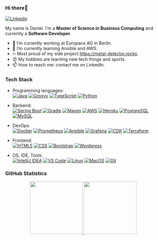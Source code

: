 ### Hi there👋

[![Linkedin](https://img.shields.io/badge/-LinkedIn-blue?style=flat&logo=Linkedin&logoColor=white&link=https://www.linkedin.com/in/daniel-w-9b137a103/)](https://www.linkedin.com/in/daniel-w-9b137a103/)

My name is Daniel. I'm a **Master of Science in Business Computing** and currently a **Software Developer**.

- 🔭 I’m currently working at Europace AG in Berlin.
- 🌱 I’m currently learning Ansible and AWS.
- 🔥 Most proud of my side project <https://metal-detector.rocks>.
- 😍 My hobbies are learning new tech things and sports.
- 📫 How to reach me: contact me on LinkedIn.

### Tech Stack

- Programming languages: <br />
    [![Java](http://img.shields.io/badge/-Java-eee?style=for-the-badge&logo=java&logoColor=black)]()
    [![Groovy](http://img.shields.io/badge/-Groovy-eee?style=for-the-badge&logo=groovy&logoColor=blue)]()
    [![TypeScript](http://img.shields.io/badge/-TypeScript-eee?style=for-the-badge&logo=typescript&logoColor=blue)]()
    [![Python](http://img.shields.io/badge/-Python-eee?style=for-the-badge&logo=python&logoColor=blue)]()

- Backend: <br />
    [![Spring Boot](https://img.shields.io/badge/-Spring%20Boot-eee?style=for-the-badge&logo=spring&logoColor=green)]()
    [![Gradle](https://img.shields.io/badge/-Gradle-eee?style=for-the-badge&logo=gradle&logoColor=black)]()
    [![Maven](https://img.shields.io/badge/-Maven-eee?style=for-the-badge&logo=apache-maven&logoColor=blue)]()
    [![AWS](https://img.shields.io/badge/-AWS-eee?style=for-the-badge&logo=amazon-aws&logoColor=orange)]()
    [![Heroku](https://img.shields.io/badge/-Heroku-eee?style=for-the-badge&logo=heroku&logoColor=430098)]()
    [![PostgreSQL](https://img.shields.io/badge/-PostgreSQL-eee?style=for-the-badge&logo=postgresql&logoColor=0273B7)]()
    [![MySQL](http://img.shields.io/badge/-MySQL-eee?style=for-the-badge&logo=mysql&logoColor=4479A1)]()
    
- DevOps: <br />
    [![Docker](https://img.shields.io/badge/-Docker-eee?style=for-the-badge&logo=docker&logoColor=2496ed)]()
    [![Prometheus](https://img.shields.io/badge/-Prometheus-eee?style=for-the-badge&logo=prometheus&logoColor=orange)]()
    [![Ansible](https://img.shields.io/badge/-Ansible-eee?style=for-the-badge&logo=ansible&logoColor=red)]()
    [![Grafana](https://img.shields.io/badge/-Grafana-eee?style=for-the-badge&logo=grafana&logoColor=darkorange)]()
    [![CDK](https://img.shields.io/badge/-CDK-eee?style=for-the-badge&logo=amazon-aws&logoColor=orange)]()
    [![Terraform](https://img.shields.io/badge/-terraform-eee?style=for-the-badge&logo=terraform&logoColor=2496ed)]()
    
- Frontend: <br />
    [![HTML5](http://img.shields.io/badge/-HTML5-eee?style=for-the-badge&logo=html5&logoColor=E34F26)]()
    [![CSS](http://img.shields.io/badge/-CSS-eee?style=for-the-badge&logo=css3&logoColor=E34F26)]()
    [![Bootstrap](http://img.shields.io/badge/-Bootstrap-eee?style=for-the-badge&logo=bootstrap&logoColor=563D7C)]()
    [![Wordpress](http://img.shields.io/badge/-Wordpress-eee?style=for-the-badge&logo=wordpress&logoColor=21759B)]()
    
- OS, IDE, Tools: <br />
    [![IntelliJ IDEA](http://img.shields.io/badge/-IntelliJ%20IDEA-eee?style=for-the-badge&logo=IntelliJ%20IDEA&logoColor=darkblue)]()
    [![VS Code](http://img.shields.io/badge/-VS%20Code-eee?style=for-the-badge&logo=visual-studio-code&logoColor=007ACC)]()
    [![Linux](http://img.shields.io/badge/-Linux-eee?style=for-the-badge&logo=linux&logoColor=D67A10)]()
    [![MacOS](http://img.shields.io/badge/-MacOS-eee?style=for-the-badge&logo=apple&logoColor=black)]()
    [![Git](http://img.shields.io/badge/-Git-eee?style=for-the-badge&logo=git&logoColor=F05032)]()

### GitHub Statistics

<p align="center">
<a href="https://github.com/DanielW1987">
  <img height="170em" src="https://github-readme-stats.vercel.app/api?username=DanielW1987&hide=contribs&count_private=true&show_icons=true&theme=dracula"/>
  <img height="170em" src="https://github-readme-stats.vercel.app/api/top-langs/?username=DanielW1987&layout=compact&langs_count=8&theme=dracula"/>
</a>
</p>
<!--
[![Daniels github stats](https://github-readme-stats.vercel.app/api?username=DanielW1987&hide=contribs&count_private=true&show_icons=true&theme=dracula)](https://github.com/DanielW1987/DanielW1987)
[![Top Languages](https://github-readme-stats.vercel.app/api/top-langs/?username=DanielW1987&layout=compact&langs_count=8)](https://github.com/DanielW1987/DanielW1987)
-->
